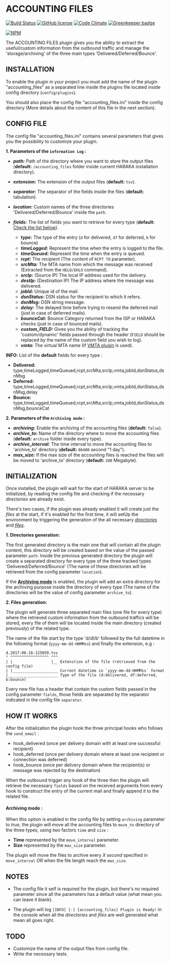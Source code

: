ACCOUNTING FILES 
========
[![Build Status][ci-img]][ci-url]
[![GitHub license][gitHub-license-img]][gitHub-license-url]
[![Code Climate][clim-img]][clim-url]
[![Greenkeeper badge][greenkeeper-img]][greenkeeper-url]

[![NPM][npm-img]][npm-url]

The ACCOUNTING FILES plugin gives you the ability to extract the useful/custom information from the outbound traffic and manage the 'storage/archiving' of the three main types 'Delivered/Deferred/Bounce'.

## INSTALLATION

To enable the plugin in your project you must add the name of the plugin "accounting_files" as a separated line inside the plugins file located inside config directory (`config/plugins`).

You should also place the config file "accounting_files.ini" inside the config directory (More details about the content of this file in the next section).

## CONFIG FILE

The config file "accounting_files.ini" contains several parameters that gives you the possibility to customize your plugin.

<b>1. Parameters of the `information Log` :</b>

* ***path:*** Path of the directory where you want to store the output files (**default:** `/accounting_files` folder inside current HARAKA installation directory). 
* ***extension:*** The extension of the output files (**default:** `tsv`).
* ***separator:*** The separator of the fields inside the files (**default:** tabulation).
* ***location:*** Custom names of the three directories 'Delivered/Deferred/Bounce' inside the `path`.
* ***fields:*** The list of fields you want to retrieve for every type (**default:** [Check the list below](#user-content-fields-list)).
	
	* ***type:*** The type of the entry (`d` for delivered, `df` for deferred, `b` for bounce)
	* ***timeLogged:*** Represent the time when the entry is logged to the file.
	* ***timeQueued:*** Represent the time when the entry is queued.
	* ***rcpt:*** The recipient (The content of `RCPT TO` parameter).
	* ***srcMta:*** The MTA name from which the message was received (Extracted from the `HELO/EHLO` command).
	* ***srcIp:*** (Source IP) The local IP address used for the delivery.
	* ***destIp:*** (Destination IP) The IP address where the message was delivered.
	* ***jobId:*** Unique id of the mail.
	* ***dsnStatus:*** DSN status for the recipient to which it refers.
	* ***dsnMsg:*** DSN string message.
	* ***delay:*** The delayed time before trying to resend the deferred mail (just in case of deferred mails).
	* ***bounceCat:*** Bounce Category returned from the ISP or HARAKA checks (just in case of bounced mails).
	* ***custom_FIELD:*** Gives you the ability of tracking the 'custom/dynamic' fields passed through the header (`FIELD` should be replaced by the name of the custom field you wish to log).
	* ***vmta:*** The virtual MTA name (If [VMTA plugin](https://github.com/haraka/haraka-plugin-vmta) is used).

<b id="fields-list">INFO:</b> List of the **default** fields for every type :
* **Delivered:** type,timeLogged,timeQueued,rcpt,srcMta,srcIp,vmta,jobId,dsnStatus,dsnMsg
* **Deferred:**  type,timeLogged,timeQueued,rcpt,srcMta,srcIp,vmta,jobId,dsnStatus,dsnMsg,delay
* **Bounce:**    type,timeLogged,timeQueued,rcpt,srcMta,srcIp,vmta,jobId,dsnStatus,dsnMsg,bounceCat
    	
<b>2. Parameters of the `Archiving mode` :</b>

* ***archiving:*** Enable the archiving of the accounting files (**default:** `false`).
* ***archive_to:*** Name of the directory where to move the accounting files (**default:** `archive` folder inside every type).
* ***archive_interval:*** The time interval to move the accounting files to 'archive_to' directory (**default:** `86400` second "1 day").
* ***max_size:*** If the max size of the accounting files is reached the files will be moved to 'archive_to' directory (**default:** `200` Megabyte).

## INITIALIZATION

Once installed, the plugin will wait for the start of HARAKA server to be initialized, by reading the config file and checking if the necessary _directories_ are already exist.

There's two cases, if the plugin was already enabled it will create just the _files_ at the start, if it's enabled for the first time, it will setUp the environment by triggering the generation of the all necessary [_directories_](#user-content-directories) and [_files_](#user-content-files).
 
<b id="directories">1. Directories generation:</b>

The first generated directory is the main one that will contain all the plugin content, this directory will be created based on the value of the passed parameter `path`. Inside the previous generated directory the plugin will create a separated directory for every type of the three tracked types 'Delivered/Deferred/Bounce' (The name of these directories will be retrieved from the config parameter `location`).

If the [**Archiving mode**](#user-content-archiving-mode) is enabled, the plugin will add an extra directory for the archiving purpose inside the directory of every type (The name of the directories will be the value of config parameter `archive_to`).

<b id="files">2. Files generation:</b>

The plugin will generate three separated main files (one file for every type) where the retrieved custom information from the outbound traffics will be stored, every file of them will be located inside the main directory (created previously) of the related type.
 
The name of the file start by the type 'd/dl/b' followed by the full datetime in the following format (`yyyy-mm-dd-HHMMss`) and finally the extension, e.g :
  
    d.2017-06-16-125059.tsv
    ^ ^^^^^^^^^^^^^^^^^ ^^^
    | |                 |__ Extenstion of the file (retrieved from the config file)  
    | |____________________ Current datetime in `yyyy-mm-dd-HHMMss` format
    |______________________ Type of the file (d:delivered, df:deferred, b:bounce)
          
Every new file has a header that contain the custom fields passed in the config parameter `fields`, those fields are separated by the separator indicated in the config file `separator`.

## HOW IT WORKS

After the initialization the plugin hook the three principal hooks who follows the `send_email` :

  - hook_delivered  (once per delivery domain with at least one successful recipient)
  - hook_deferred  (once per delivery domain where at least one recipient or connection was deferred)
  - hook_bounce  (once per delivery domain where the recipient(s) or message was rejected by the destination)

When the outbound trigger any hook of the three then the plugin will retrieve the necessary `fields` based on the received arguments from every hook to construct the entry of the current mail and finally append it to the related file.

<h4 id="archiving-mode">Archiving mode :</h4>

When this option is enabled in the config file by setting `archiving` parameter to _true_, the plugin will move all the accounting files to `move_to` directory of the three types, using two factors `time` and `size` :

 - **Time** represented by the `move_interval` parameter.
 - **Size** represented by the `max_size` parameter.
 
 The plugin will move the files to archive every _X second_ specified in `move_interval` _OR_ when the file length reach the `max_size`.
 
## NOTES

 - The config file it self is required for the plugin, but there's no required parameter since all the parameters has a default value (what mean you can leave it blank).
 
 - The plugin will log `[INFO] [-] [accounting_files] Plugin is Ready!` in the console when all the _directories_ and _files_ are well generated what mean all goes right.

## TODO

 - Customize the name of the output files from config file. 
 - Write the necessary tests.

[ci-img]: https://travis-ci.org/acharkizakaria/haraka-plugin-accounting-files.svg
[ci-url]: https://travis-ci.org/acharkizakaria/haraka-plugin-accounting-files
[npm-img]: https://nodei.co/npm/haraka-plugin-accounting-files.png
[npm-url]: https://www.npmjs.com/package/haraka-plugin-accounting-files
[gitHub-license-img]: https://img.shields.io/badge/license-MIT-blue.svg
[gitHub-license-url]: https://raw.githubusercontent.com/acharkizakaria/haraka-plugin-accounting-files/master/LICENSE
[clim-img]: https://codeclimate.com/github/acharkizakaria/haraka-plugin-accounting-files/badges/gpa.svg
[clim-url]: https://codeclimate.com/github/acharkizakaria/haraka-plugin-accounting-files
[greenkeeper-img]: https://badges.greenkeeper.io/acharkizakaria/haraka-plugin-accounting-files.svg
[greenkeeper-url]: https://greenkeeper.io/
